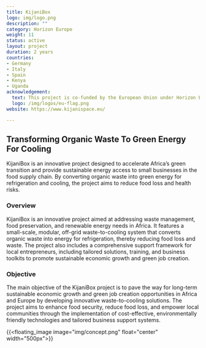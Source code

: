 ```yaml
---
title: KijaniBox
logo: img/logo.png
description: ""
category: Horizon Europe
weight: 11
status: active
layout: project
duration: 2 years
countries:
- Germany
- Italy
- Spain
- Kenya
- Uganda
acknowledgement:
  text: This project is co-funded by the European Union under Horizon Europe research and innovation programm, project grant agreement No 101147463.
  logo: /img/logos/eu-flag.png
website: https://www.kijanispace.eu/

---
```


## Transforming Organic Waste To Green Energy For Cooling
KijaniBox is an innovative project designed to accelerate Africa’s green transition and provide sustainable energy access to small businesses in the food supply chain. By converting organic waste into green energy for refrigeration and cooling, the project aims to reduce food loss and health risks.

### Overview
KijaniBox is an innovative project aimed at addressing waste management, food preservation, and renewable energy needs in Africa. It features a small-scale, modular, off-grid waste-to-cooling system that converts organic waste into energy for refrigeration, thereby reducing food loss and waste. The project also includes a comprehensive support framework for local entrepreneurs, including tailored solutions, training, and business toolkits to promote sustainable economic growth and green job creation.

### Objective
The main objective of the KijaniBox project is to pave the way for long-term sustainable economic growth and green job creation opportunities in Africa and Europe by developing innovative waste-to-cooling solutions. The project aims to enhance food security, reduce food loss, and empower local communities through the implementation of cost-effective, environmentally friendly technologies and tailored business support systems.

{{<floating_image image="img/concept.png" float="center" width="500px">}}
